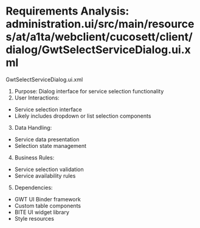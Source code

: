 # Requirements Analysis: administration.ui/src/main/resources/at/a1ta/webclient/cucosett/client/dialog/GwtSelectServiceDialog.ui.xml

GwtSelectServiceDialog.ui.xml
1. Purpose: Dialog interface for service selection functionality
2. User Interactions:
- Service selection interface
- Likely includes dropdown or list selection components
3. Data Handling:
- Service data presentation
- Selection state management
4. Business Rules:
- Service selection validation
- Service availability rules
5. Dependencies:
- GWT UI Binder framework
- Custom table components
- BITE UI widget library
- Style resources